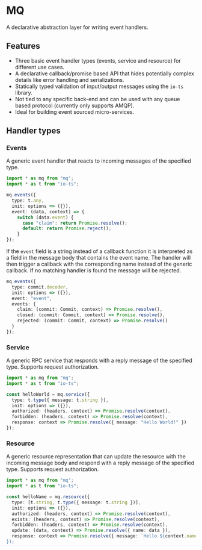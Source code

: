 # MQ

A declarative abstraction layer for writing event handlers.

## Features

- Three basic event handler types (events, service and resource) for different use cases.
- A declarative callback/promise based API that hides potentially complex details like error handling and serializations.
- Statically typed validation of input/output messages using the `io-ts` library.
- Not tied to any specific back-end and can be used with any queue based protocol (currently only supports AMQP).
- Ideal for building event sourced micro-services.

## Handler types

### Events

A generic event handler that reacts to incoming messages of the specified type.

```typescript
import * as mq from "mq";
import * as t from "io-ts";

mq.events({
  type: t.any,
  init: options => ({}),
  event: (data, context) => {
    switch (data.event) {
      case "claim": return Promise.resolve();
      default: return Promise.reject();
    }
});
```

If the `event` field is a string instead of a callback function it is interpreted as a field in the message body that contains the event name. The handler will then trigger a callback with the corresponding name instead of the generic callback. If no matching handler is found the message will be rejected.

```typescript
mq.events({
  type: commit.decoder,
  init: options => ({}),
  event: "event",
  events: {
    claim: (commit: Commit, context) => Promise.resolve(),
    closed: (commit: Commit, context) => Promise.resolve(),
    rejected: (commit: Commit, context) => Promise.resolve()
  }
});
```

### Service

A generic RPC service that responds with a reply message of the specified type. Supports request authorization.

```typescript
import * as mq from "mq";
import * as t from "io-ts";

const helloWorld = mq.service({
  type: t.type({ message: t.string }),
  init: options => ({}),
  authorized: (headers, context) => Promise.resolve(context),
  forbidden: (headers, context) => Promise.resolve(context),
  response: context => Promise.resolve({ message: "Hello World!" })
});
```

### Resource

A generic resource representation that can update the resource with the incoming message body and respond with a reply message of the specified type. Supports request authorization.

```typescript
import * as mq from "mq";
import * as t from "io-ts";

const helloName = mq.resource({
  type: [t.string, t.type({ message: t.string })],
  init: options => ({}),
  authorized: (headers, context) => Promise.resolve(context),
  exists: (headers, context) => Promise.resolve(context),
  forbidden: (headers, context) => Promise.resolve(context),
  update: (data, context) => Promise.resolve({ name: data }),
  response: context => Promise.resolve({ message: `Hello ${context.name}!`` })
});
```
